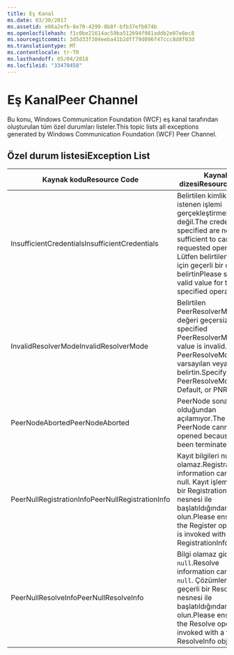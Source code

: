 ```yaml
---
title: Eş Kanal
ms.date: 03/30/2017
ms.assetid: e06a2efb-8e70-4299-8b0f-bfb37efb074b
ms.openlocfilehash: f1c0be21614ac59ba512694f981addb2e07e8ec8
ms.sourcegitcommit: 3d5d33f384eeba41b2dff79d096f47ccc8d8f03d
ms.translationtype: MT
ms.contentlocale: tr-TR
ms.lasthandoff: 05/04/2018
ms.locfileid: "33470458"
---
```

# <a name="peer-channel"></a><span data-ttu-id="1b63e-102">Eş Kanal</span><span class="sxs-lookup"><span data-stu-id="1b63e-102">Peer Channel</span></span>
<span data-ttu-id="1b63e-103">Bu konu, Windows Communication Foundation (WCF) eş kanal tarafından oluşturulan tüm özel durumları listeler.</span><span class="sxs-lookup"><span data-stu-id="1b63e-103">This topic lists all exceptions generated by Windows Communication Foundation (WCF) Peer Channel.</span></span>  
  
## <a name="exception-list"></a><span data-ttu-id="1b63e-104">Özel durum listesi</span><span class="sxs-lookup"><span data-stu-id="1b63e-104">Exception List</span></span>  
  
|<span data-ttu-id="1b63e-105">Kaynak kodu</span><span class="sxs-lookup"><span data-stu-id="1b63e-105">Resource Code</span></span>|<span data-ttu-id="1b63e-106">Kaynak dizesi</span><span class="sxs-lookup"><span data-stu-id="1b63e-106">Resource String</span></span>|  
|-------------------|---------------------|  
|<span data-ttu-id="1b63e-107">InsufficientCredentials</span><span class="sxs-lookup"><span data-stu-id="1b63e-107">InsufficientCredentials</span></span>|<span data-ttu-id="1b63e-108">Belirtilen kimlik bilgileri istenen işlemi gerçekleştirmek yeterli değil.</span><span class="sxs-lookup"><span data-stu-id="1b63e-108">The credentials specified are not sufficient to carry the requested operation.</span></span> <span data-ttu-id="1b63e-109">Lütfen belirtilen işlem için geçerli bir değer belirtin</span><span class="sxs-lookup"><span data-stu-id="1b63e-109">Please specify a valid value for the specified operation</span></span>|  
|<span data-ttu-id="1b63e-110">InvalidResolverMode</span><span class="sxs-lookup"><span data-stu-id="1b63e-110">InvalidResolverMode</span></span>|<span data-ttu-id="1b63e-111">Belirtilen PeerResolverMode değeri geçersiz.</span><span class="sxs-lookup"><span data-stu-id="1b63e-111">The specified PeerResolverMode value is invalid.</span></span> <span data-ttu-id="1b63e-112">PeerResolveMode.Auto, varsayılan veya PNRP belirtin.</span><span class="sxs-lookup"><span data-stu-id="1b63e-112">Specify either PeerResolveMode.Auto, Default, or PNRP.</span></span>|  
|<span data-ttu-id="1b63e-113">PeerNodeAborted</span><span class="sxs-lookup"><span data-stu-id="1b63e-113">PeerNodeAborted</span></span>|<span data-ttu-id="1b63e-114">PeerNode sona erdi olduğundan açılamıyor.</span><span class="sxs-lookup"><span data-stu-id="1b63e-114">The PeerNode cannot be opened because it has been terminated.</span></span>|  
|<span data-ttu-id="1b63e-115">PeerNullRegistrationInfo</span><span class="sxs-lookup"><span data-stu-id="1b63e-115">PeerNullRegistrationInfo</span></span>|<span data-ttu-id="1b63e-116">Kayıt bilgileri null olamaz.</span><span class="sxs-lookup"><span data-stu-id="1b63e-116">Registration information cannot be null.</span></span> <span data-ttu-id="1b63e-117">Kayıt işlemi geçerli bir RegistrationInfo nesnesi ile başlatıldığından emin olun.</span><span class="sxs-lookup"><span data-stu-id="1b63e-117">Please ensure that the Register operation is invoked with a valid RegistrationInfo object.</span></span>|  
|<span data-ttu-id="1b63e-118">PeerNullResolveInfo</span><span class="sxs-lookup"><span data-stu-id="1b63e-118">PeerNullResolveInfo</span></span>|<span data-ttu-id="1b63e-119">Bilgi olamaz gidermek `null`.</span><span class="sxs-lookup"><span data-stu-id="1b63e-119">Resolve information cannot be `null`.</span></span> <span data-ttu-id="1b63e-120">Çözümleme işlemi geçerli bir ResolveInfo nesnesi ile başlatıldığından emin olun.</span><span class="sxs-lookup"><span data-stu-id="1b63e-120">Please ensure that the Resolve operation is invoked with a valid ResolveInfo object.</span></span>|
